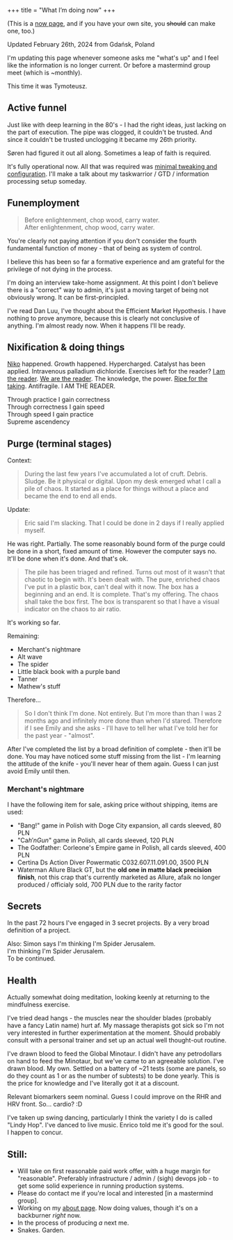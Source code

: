 +++
title = "What I’m doing now"
+++

(This is a [now page](https://nownownow.com/about), and if you have your own site, you ~~should~~ can make one, too.) 

Updated February 26th, 2024 from Gdańsk, Poland

I'm updating this page whenever someone asks me "what's up" and I feel like the information is no longer current. Or before a mastermind group meet (which is ~monthly).

This time it was Tymoteusz.

## Active funnel

Just like with deep learning in the 80's - I had the right ideas, just lacking on the part of execution. The pipe was clogged, it couldn't be trusted. And since it couldn't be trusted unclogging it became my 26th priority.

Søren had figured it out all along. Sometimes a leap of faith is required.

It's fully operational now. All that was required was [minimal tweaking and configuration](https://github.com/allgreed/dotfiles/commit/13d2aa3d76657cca7de538691d2c038f90a6677f). I'll make a talk about my taskwarrior / GTD / information processing setup someday.

## Funemployment
> Before enlightenment, chop wood, carry water.  
> After enlightenment, chop wood, carry water.

You're clearly not paying attention if you don't consider the fourth fundamental function of money - that of being as system of control. 

I believe this has been so far a formative experience and am grateful for the privilege of not dying in the process.

I'm doing an interview take-home assignment. At this point I don't believe there is a "correct" way to admin, it's just a moving target of being not obviously wrong. It can be first-principled.

I've read Dan Luu, I've thought about the Efficient Market Hypothesis. I have nothing to prove anymore, because this is clearly not conclusive of anything. I'm almost ready now. When it happens I'll be ready.

## Nixification & doing things

[Niko](https://github.com/nrabulinski/) happened. Growth happened. Hypercharged. Catalyst has been applied. Intravenous palladium dichloride. Exercises left for the reader? [I am the reader](https://github.com/allgreed/nixos-config/commit/da650becf6f1af8f46e6b82d87de98b4dd8161b8). [We are the reader](https://github.com/allgreed/digitalocean-token-scoper/commit/f0cce5aa344c3eafdee9eac015a783711d7f5554). The knowledge, the power. [Ripe for the taking](https://github.com/allgreed/dotfiles/commit/53cd36234e0125211bc400b63dc524fefe26ea5b). Antifragile. I AM THE READER. 

Through practice I gain correctness  
Through correctness I gain speed  
Through speed I gain practice  
Supreme ascendency

## Purge (terminal stages)
Context:

> During the last few years I've accumulated a lot of cruft. Debris. Sludge. Be it physical or digital. Upon my desk emerged what I call a pile of chaos. It started as a place for things without a place and became the end to end all ends.

Update:

> Eric said I'm slacking. That I could be done in 2 days if I really applied myself.

He was right. Partially. The some reasonably bound form of the purge could be done in a short, fixed amount of time. However the computer says no. It'll be done when it's done. And that's ok.

> The pile has been triaged and refined. Turns out most of it wasn't that chaotic to begin with. It's been dealt with. The pure, enriched chaos I've put in a plastic box, can't deal with it now. The box has a beginning and an end. It is complete. That's my offering. The chaos shall take the box first. The box is transparent so that I have a visual indicator on the chaos to air ratio.

It's working so far.

Remaining:
- Merchant's nightmare
- Alt wave
- The spider
- Little black book with a purple band
- Tanner
- Mathew's stuff

Therefore...

> So I don't think I'm done. Not entirely. But I'm more than than I was 2 months ago and infinitely more done than when I'd stared. Therefore if I see Emily and she asks - I'll have to tell her what I've told her for the past year - "almost".

After I've completed the list by a broad definition of complete - then it'll be done. You may have noticed some stuff missing from the list - I'm learning the attitude of the knife - you'll never hear of them again. Guess I can just avoid Emily until then.

### Merchant's nightmare

I have the following item for sale, asking price without shipping, items are used:
- "Bang!" game in Polish with Doge City expansion, all cards sleeved, 80 PLN
- "Ca$h'n Gun$" game in Polish, all cards sleeved, 120 PLN
- The Godfather: Corleone's Empire game in Polish, all cards sleeved, 400 PLN 
- Certina Ds Action Diver Powermatic C032.607.11.091.00, 3500 PLN
- Waterman Allure Black GT, but the **old one in matte black precision finish**, not this crap that's currently marketed as Allure, afaik no longer produced / officialy sold, 700 PLN due to the rarity factor

## Secrets

In the past 72 hours I've engaged in 3 secret projects. By a very broad definition of a project.

Also: Simon says I'm thinking I'm Spider Jerusalem.  
I'm thinking I'm Spider Jerusalem.  
To be continued.

## Health
Actually somewhat doing meditation, looking keenly at returning to the mindfulness exercise.

I've tried dead hangs - the muscles near the shoulder blades (probably have a fancy Latin name) hurt af. My massage therapists got sick so I'm not very interested in further experimentation at the moment. Should probably consult with a personal trainer and set up an actual well thought-out routine.

I've drawn blood to feed the Global Minotaur. I didn't have any petrodollars on hand to feed the Minotaur, but we've came to an agreeable solution. I've drawn blood. My own. Settled on a battery of ~21 tests (some are panels, so do they count as 1 or as the number of subtests) to be done yearly. This is the price for knowledge and I've literally got it at a discount.

Relevant biomarkers seem nominal. Guess I could improve on the RHR and HRV front. So... cardio? :D

I've taken up swing dancing, particularly I think the variety I do is called "Lindy Hop". I've danced to live music. Enrico told me it's good for the soul. I happen to concur.

## Still:
- Will take on first reasonable paid work offer, with a huge margin for "reasonable". Preferably infrastructure / admin / (sigh) devops job - to get some solid experience in running production systems.
- Please do contact me if you're local and interested [in a mastermind group].
- Working on my [about page](/about). Now doing values, though it's on a backburner *right* now.
- In the process of producing *a* next me.
- Snakes. Garden.
